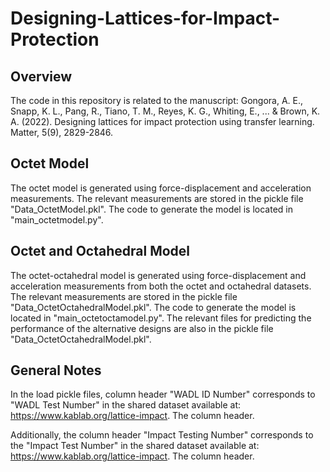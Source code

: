 # Designing-Lattices-for-Impact-Protection
## Overview
The code in this repository is related to the manuscript: Gongora, A. E., Snapp, K. L., Pang, R., Tiano, T. M., Reyes, K. G., Whiting, E., ... & Brown, K. A. (2022). Designing lattices for impact protection using transfer learning. Matter, 5(9), 2829-2846.

## Octet Model
The octet model is generated using force-displacement and acceleration measurements. The relevant measurements are stored in the pickle file "Data_OctetModel.pkl". The code to generate the model is located in "main_octetmodel.py".

## Octet and Octahedral Model
The octet-octahedral model is generated using force-displacement and acceleration measurements from both the octet and octahedral datasets. The relevant measurements are stored in the pickle file "Data_OctetOctahedralModel.pkl". The code to generate the model is located in "main_octetoctamodel.py". The relevant files for predicting the performance of the alternative designs are also in the pickle file "Data_OctetOctahedralModel.pkl". 

## General Notes
In the load pickle files, column header "WADL ID Number" corresponds to "WADL Test Number" in the shared dataset available at: https://www.kablab.org/lattice-impact. The column header. 

Additionally, the column header "Impact Testing Number" corresponds to the "Impact Test Number" in the shared dataset available at: https://www.kablab.org/lattice-impact. The column header. 
